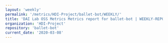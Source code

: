 ```yaml
---
layout: 'weekly'
permalink: '/metrics/HDI-Project/ballet-bot/WEEKLY/'
title: 'DAI Lab OSS Metrics Metrics report for ballet-bot | WEEKLY-REPORT-2020-03-08'
organization: 'HDI-Project'
repository: 'ballet-bot'
current_date: '2020-03-08'
---
```

